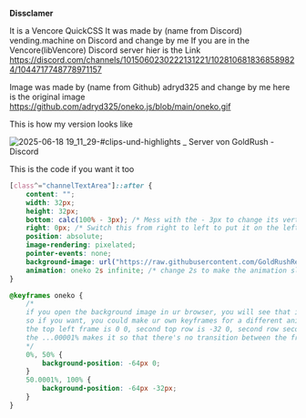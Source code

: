 **Dissclamer** 

It is a Vencore QuickCSS
It was made by (name from Discord) vending.machine on Discord and change by me
If you are in the Vencore(libVencore) Discord server hier is the Link
https://discord.com/channels/1015060230222131221/1028106818368589824/1044717748778971157

Image was made by (name from Github) adryd325 and change by me
here is the original image
https://github.com/adryd325/oneko.js/blob/main/oneko.gif





This is how my version looks like

![2025-06-18 19_11_29-#clips-und-highlights _ Server von GoldRush - Discord](https://github.com/user-attachments/assets/47a72ecf-e2dd-43b9-93f4-20b1696554b6)

This is the code if you want it too

```CSS
[class^="channelTextArea"]::after {
    content: "";
    width: 32px;
    height: 32px;
    bottom: calc(100% - 3px); /* Mess with the - 3px to change its vertical position */
    right: 0px; /* Switch this from right to left to put it on the left side, or increase/decrease to change its position */
    position: absolute;
    image-rendering: pixelated;
    pointer-events: none;
    background-image: url("https://raw.githubusercontent.com/GoldRushReal/SleepingGR/refs/heads/main/GR.gif");
    animation: oneko 2s infinite; /* change 2s to make the animation slower/faster */
}

@keyframes oneko {
    /*
    if you open the background image in ur browser, you will see that it has way more frames
    so if you want, you could make ur own keyframes for a different animation
    the top left frame is 0 0, second top row is -32 0, second row second is -32 -32 and so on
    the ...00001% makes it so that there's no transition between the frames, so if you wanted say 3 frames, you'd do 0%, 33.3%; 33.30001%, 66.6%; 66.60001%, 100%
    */
    0%, 50% {
        background-position: -64px 0;
    }
    50.0001%, 100% {
        background-position: -64px -32px;
    }
}
```
